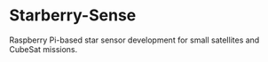 # Starberry-Sense
Raspberry Pi-based star sensor development for small satellites and CubeSat missions.
